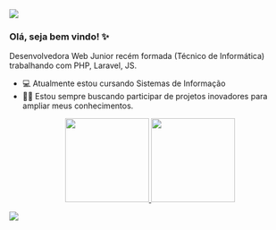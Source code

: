 
<img src="https://github.com/pr2tik1/pr2tik1/blob/master/IMAGE-NAME">

### Olá, seja bem vindo! ✨
Desenvolvedora Web Junior recém formada (Técnico de Informática) trabalhando com PHP, Laravel, JS.
- 💻 Atualmente estou cursando Sistemas de Informação 
- 🤝🏾 Estou sempre buscando participar de projetos inovadores para ampliar meus conhecimentos. 


<div align="center">
  <a href="https://github.com/Amaple28">
  <img height="150em" src="https://github-readme-stats.vercel.app/api?username=Amaple28&show_icons=true&theme=aura&count_private=true"/>
  <img height="150em" src="https://github-readme-stats.vercel.app/api/top-langs/?username=Amaple28&langs_count=7&theme=aura&count_private=true"/>
</div>

[<img src="https://img.shields.io/badge/linkedin-%230077B5.svg?&style=for-the-badge&logo=linkedin&logoColor=white" />](https://www.linkedin.com/in/maisa-rodrigues-674a2a218/) 
